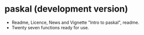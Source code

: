 # paskal (development version)

* Readme, Licence, News and Vignette "Intro to paskal", readme.
* Twenty seven functions ready for use.
